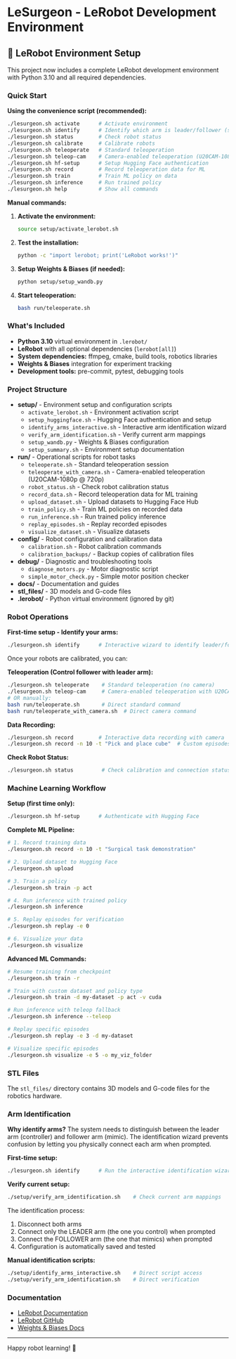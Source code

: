 # LeSurgeon - LeRobot Development Environment

## 🤖 LeRobot Environment Setup

This project now includes a complete LeRobot development environment with Python 3.10 and all required dependencies.

### Quick Start

**Using the convenience script (recommended):**
```bash
./lesurgeon.sh activate      # Activate environment
./lesurgeon.sh identify      # Identify which arm is leader/follower (setup)
./lesurgeon.sh status        # Check robot status  
./lesurgeon.sh calibrate     # Calibrate robots
./lesurgeon.sh teleoperate   # Standard teleoperation
./lesurgeon.sh teleop-cam    # Camera-enabled teleoperation (U20CAM-1080p)
./lesurgeon.sh hf-setup      # Setup Hugging Face authentication
./lesurgeon.sh record        # Record teleoperation data for ML
./lesurgeon.sh train         # Train ML policy on data
./lesurgeon.sh inference     # Run trained policy
./lesurgeon.sh help          # Show all commands
```

**Manual commands:**
1. **Activate the environment:**
   ```bash
   source setup/activate_lerobot.sh
   ```

2. **Test the installation:**
   ```bash
   python -c "import lerobot; print('LeRobot works!')"
   ```

3. **Setup Weights & Biases (if needed):**
   ```bash
   python setup/setup_wandb.py
   ```

4. **Start teleoperation:**
   ```bash
   bash run/teleoperate.sh
   ```

### What's Included

- **Python 3.10** virtual environment in `.lerobot/`
- **LeRobot** with all optional dependencies (`lerobot[all]`)
- **System dependencies:** ffmpeg, cmake, build tools, robotics libraries
- **Weights & Biases** integration for experiment tracking
- **Development tools:** pre-commit, pytest, debugging tools

### Project Structure

- **setup/** - Environment setup and configuration scripts
  - `activate_lerobot.sh` - Environment activation script
  - `setup_huggingface.sh` - Hugging Face authentication and setup
  - `identify_arms_interactive.sh` - Interactive arm identification wizard
  - `verify_arm_identification.sh` - Verify current arm mappings
  - `setup_wandb.py` - Weights & Biases configuration
  - `setup_summary.sh` - Environment setup documentation
- **run/** - Operational scripts for robot tasks
  - `teleoperate.sh` - Standard teleoperation session
  - `teleoperate_with_camera.sh` - Camera-enabled teleoperation (U20CAM-1080p @ 720p)
  - `robot_status.sh` - Check robot calibration status
  - `record_data.sh` - Record teleoperation data for ML training
  - `upload_dataset.sh` - Upload datasets to Hugging Face Hub
  - `train_policy.sh` - Train ML policies on recorded data
  - `run_inference.sh` - Run trained policy inference
  - `replay_episodes.sh` - Replay recorded episodes
  - `visualize_dataset.sh` - Visualize datasets
- **config/** - Robot configuration and calibration data
  - `calibration.sh` - Robot calibration commands
  - `calibration_backups/` - Backup copies of calibration files
- **debug/** - Diagnostic and troubleshooting tools
  - `diagnose_motors.py` - Motor diagnostic script
  - `simple_motor_check.py` - Simple motor position checker
- **docs/** - Documentation and guides
- **stl_files/** - 3D models and G-code files
- **.lerobot/** - Python virtual environment (ignored by git)

### Robot Operations

**First-time setup - Identify your arms:**
```bash
./lesurgeon.sh identify      # Interactive wizard to identify leader/follower arms
```

Once your robots are calibrated, you can:

**Teleoperation (Control follower with leader arm):**
```bash
./lesurgeon.sh teleoperate    # Standard teleoperation (no camera)
./lesurgeon.sh teleop-cam     # Camera-enabled teleoperation with U20CAM-1080p
# OR manually:
bash run/teleoperate.sh       # Direct standard command
bash run/teleoperate_with_camera.sh  # Direct camera command
```

**Data Recording:**
```bash
./lesurgeon.sh record        # Interactive data recording with camera
./lesurgeon.sh record -n 10 -t "Pick and place cube"  # Custom episodes and task
```

**Check Robot Status:**
```bash
./lesurgeon.sh status         # Check calibration and connection status
```

### Machine Learning Workflow

**Setup (first time only):**
```bash
./lesurgeon.sh hf-setup      # Authenticate with Hugging Face
```

**Complete ML Pipeline:**
```bash
# 1. Record training data
./lesurgeon.sh record -n 10 -t "Surgical task demonstration"

# 2. Upload dataset to Hugging Face
./lesurgeon.sh upload

# 3. Train a policy
./lesurgeon.sh train -p act

# 4. Run inference with trained policy
./lesurgeon.sh inference

# 5. Replay episodes for verification
./lesurgeon.sh replay -e 0

# 6. Visualize your data
./lesurgeon.sh visualize
```

**Advanced ML Commands:**
```bash
# Resume training from checkpoint
./lesurgeon.sh train -r

# Train with custom dataset and policy type
./lesurgeon.sh train -d my-dataset -p act -v cuda

# Run inference with teleop fallback
./lesurgeon.sh inference --teleop

# Replay specific episodes
./lesurgeon.sh replay -e 3 -d my-dataset

# Visualize specific episodes
./lesurgeon.sh visualize -e 5 -o my_viz_folder
```

### STL Files

The `stl_files/` directory contains 3D models and G-code files for the robotics hardware.

### Arm Identification

**Why identify arms?**
The system needs to distinguish between the leader arm (controller) and follower arm (mimic). The identification wizard prevents confusion by letting you physically connect each arm when prompted.

**First-time setup:**
```bash
./lesurgeon.sh identify      # Run the interactive identification wizard
```

**Verify current setup:**
```bash
./setup/verify_arm_identification.sh    # Check current arm mappings
```

The identification process:
1. Disconnect both arms
2. Connect only the LEADER arm (the one you control) when prompted
3. Connect the FOLLOWER arm (the one that mimics) when prompted
4. Configuration is automatically saved and tested

**Manual identification scripts:**
```bash
./setup/identify_arms_interactive.sh    # Direct script access
./setup/verify_arm_identification.sh    # Direct verification
```

### Documentation

- [LeRobot Documentation](https://lerobot.huggingface.co/)
- [LeRobot GitHub](https://github.com/huggingface/lerobot)
- [Weights & Biases Docs](https://docs.wandb.ai/)

---

Happy robot learning! 🚀
